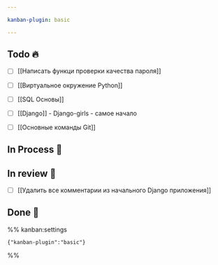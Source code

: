 ```yaml
---

kanban-plugin: basic

---
```


## Todo 🔥

- [ ] [[Написать функци проверки качества пароля]]
- [ ] [[Виртуальное окружение Python]]
- [ ] [[SQL Основы]]
- [ ] [[Django]] - Django-girls - самое начало
- [ ] [[Основные команды Git]]


## In Process 🍉



## In review 🥇

- [ ] [[Удалить все комментарии из начального Django приложения]]


## Done 🤽





%% kanban:settings
```
{"kanban-plugin":"basic"}
```
%%